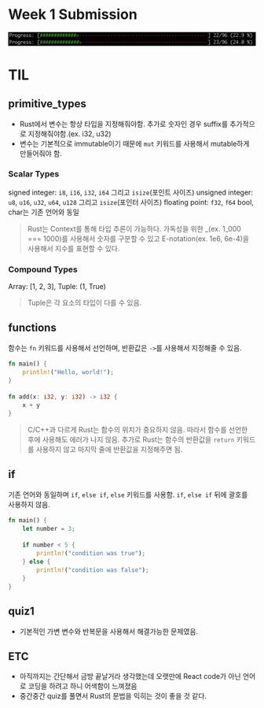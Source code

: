 # Week 1 Submission

![week1_result.png](./images/week1_result.png)

# TIL

## primitive_types

- Rust에서 변수는 항상 타입을 지정해줘야함. 추가로 숫자인 경우 suffix를 추가적으로 지정해줘야함.(ex. i32, u32)
- 변수는 기본적으로 immutable이기 때문에 `mut` 키워드를 사용해서 mutable하게 만들어줘야 함.

### Scalar Types

signed integer: `i8`, `i16`, `i32`, `i64` 그리고 `isize`(포인트 사이즈)
unsigned integer: `u8`, `u16`, `u32`, `u64`, `u128` 그리고 `isize`(포인터 사이즈)
floating point: `f32`, `f64`
bool, char는 기존 언어와 동일

> Rust는 Context를 통해 타입 추론이 가능하다.
> 가독성을 위한 \_(ex. 1_000 === 1000)를 사용해서 숫자를 구분할 수 있고 E-notation(ex. 1e6, 6e-4)을 사용해서 지수를 표현할 수 있다.

### Compound Types

Array: [1, 2, 3],
Tuple: (1, True)

> Tuple은 각 요소의 타입이 다를 수 있음.

## functions

함수는 `fn` 키워드를 사용해서 선언하며, 반환값은 `->`를 사용해서 지정해줄 수 있음.

```rust
fn main() {
    println!("Hello, world!");
}

fn add(x: i32, y: i32) -> i32 {
    x + y
}
```

> C/C++과 다르게 Rust는 함수의 위치가 중요하지 않음. 따라서 함수를 선언한 후에 사용해도 에러가 나지 않음.
> 추가로 Rust는 함수의 반환값을 `return` 키워드를 사용하지 않고 마지막 줄에 반환값을 지정해주면 됨.

## if

기존 언어와 동일하며 `if`, `else if`, `else` 키워드를 사용함.
`if`, `else if` 뒤에 괄호를 사용하지 않음.

```rust
fn main() {
    let number = 3;

    if number < 5 {
        println!("condition was true");
    } else {
        println!("condition was false");
    }
}
```

## quiz1

- 기본적인 가변 변수와 반복문을 사용해서 해결가능한 문제였음.

## ETC

- 아직까지는 간단해서 금방 끝날거라 생각했는데 오랫만에 React code가 아닌 언어로 코딩을 하려고 하니 어색함이 느껴졌음
- 중간중간 quiz를 풀면서 Rust의 문법을 익히는 것이 좋을 것 같다.
